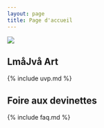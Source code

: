 ```yaml
---
layout: page
title: Page d'accueil
---
```


![](https://hackmd.io/_uploads/Sy1hZP3L3.jpg)

## LmåJvå Art

{% include uvp.md %}

## Foire aux devinettes 

{% include faq.md %}
